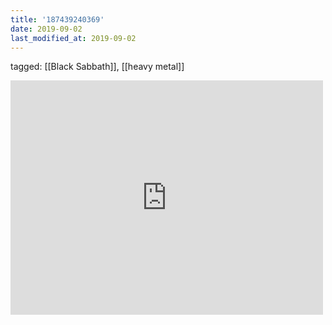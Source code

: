 ```yaml
---
title: '187439240369'
date: 2019-09-02
last_modified_at: 2019-09-02
---
```

tagged: [[Black Sabbath]], [[heavy metal]]
<iframe allow="accelerometer; autoplay; clipboard-write; encrypted-media; gyroscope; picture-in-picture" allowfullscreen="" frameborder="0" height="375" id="youtube_iframe" src="https://www.youtube.com/embed/4LVUHNeqZeI?feature=oembed&amp;enablejsapi=1&amp;origin=https://safe.txmblr.com&amp;wmode=opaque" width="500"></iframe>
